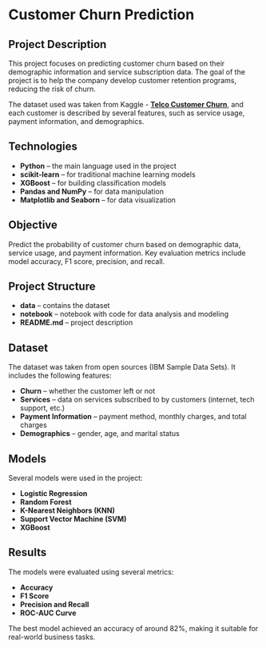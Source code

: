 # __Customer Churn Prediction__

## __Project Description__

This project focuses on predicting customer churn based on their demographic information and service subscription data. The goal of the project is to help the company develop customer retention programs, reducing the risk of churn.

The dataset used was taken from Kaggle - [__Telco Customer Churn__](https://www.kaggle.com/datasets/blastchar/telco-customer-churn), and each customer is described by several features, such as service usage, payment information, and demographics.

## __Technologies__

- __Python__ – the main language used in the project
- __scikit-learn__ – for traditional machine learning models
- __XGBoost__ – for building classification models
- __Pandas and NumPy__ – for data manipulation
- __Matplotlib and Seaborn__ – for data visualization

## __Objective__


Predict the probability of customer churn based on demographic data, service usage, and payment information. Key evaluation metrics include model accuracy, F1 score, precision, and recall.

## __Project Structure__
- __data__ – contains the dataset
- __notebook__ – notebook with code for data analysis and modeling
- __README.md__ – project description

## __Dataset__
The dataset was taken from open sources (IBM Sample Data Sets). It includes the following features:

- __Churn__ – whether the customer left or not
- __Services__ – data on services subscribed to by customers (internet, tech support, etc.)
- __Payment Information__ – payment method, monthly charges, and total charges
- __Demographics__ – gender, age, and marital status

## __Models__
Several models were used in the project:

- __Logistic Regression__
- __Random Forest__
- __K-Nearest Neighbors (KNN)__
- __Support Vector Machine (SVM)__
- __XGBoost__

## __Results__
The models were evaluated using several metrics:

- __Accuracy__
- __F1 Score__
- __Precision and Recall__
- __ROC-AUC Curve__
  
The best model achieved an accuracy of around 82%, making it suitable for real-world business tasks.

